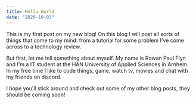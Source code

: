 ```yaml
---
title: Hello World
date: "2020-10-03"
---
```


This is my first post on my new blog! On this blog I will post all sorts of things that come to my mind: from a tutorial for some problem I've come across to a technology review.

But first, let me tell something about myself. My name is Rowan Paul Flyn and I'm a IT student at the HAN University of Applied Sciences in Arnhem. In my free time I like to code things, game, watch tv, movies and chat with my friends on discord.

I hope you'll stick around and check out some of my other blog posts, they should be coming soon!